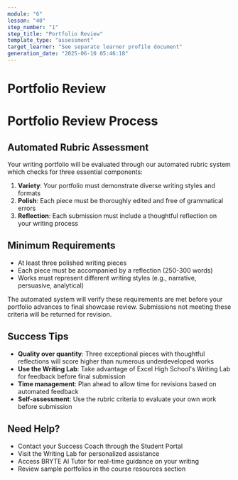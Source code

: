 ```yaml
---
module: "6"
lesson: "40"
step_number: "1"
step_title: "Portfolio Review"
template_type: "assessment"
target_learner: "See separate learner profile document"
generation_date: "2025-06-10 05:46:18"
---
```


# Portfolio Review

# Portfolio Review Process

## Automated Rubric Assessment

Your writing portfolio will be evaluated through our automated rubric system which checks for three essential components:

1. **Variety**: Your portfolio must demonstrate diverse writing styles and formats
2. **Polish**: Each piece must be thoroughly edited and free of grammatical errors
3. **Reflection**: Each submission must include a thoughtful reflection on your writing process

## Minimum Requirements

- At least three polished writing pieces
- Each piece must be accompanied by a reflection (250-300 words)
- Works must represent different writing styles (e.g., narrative, persuasive, analytical)

The automated system will verify these requirements are met before your portfolio advances to final showcase review. Submissions not meeting these criteria will be returned for revision.

## Success Tips

- **Quality over quantity**: Three exceptional pieces with thoughtful reflections will score higher than numerous underdeveloped works
- **Use the Writing Lab**: Take advantage of Excel High School's Writing Lab for feedback before final submission
- **Time management**: Plan ahead to allow time for revisions based on automated feedback
- **Self-assessment**: Use the rubric criteria to evaluate your own work before submission

## Need Help?

- Contact your Success Coach through the Student Portal
- Visit the Writing Lab for personalized assistance
- Access BRYTE AI Tutor for real-time guidance on your writing
- Review sample portfolios in the course resources section
